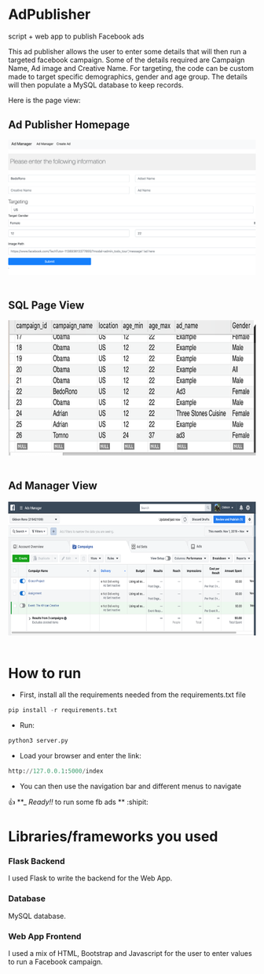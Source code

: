 # AdPublisher
script + web app to publish Facebook ads

This ad publisher allows the user to enter some details that will then run a targeted facebook campaign. Some of the details required are Campaign Name, Ad image and Creative Name. For targeting, the code can be custom made to target specific demographics, gender and age group. The details will then populate a MySQL database to keep records.


Here is the page view:


## Ad Publisher Homepage
<img src="src/image1_adPublisher.png" width="550" height ="275"><br><br>

## SQL Page View
<img src="src/image2_sql.png" width="550" height ="275"><br><br>


## Ad Manager View
<img src="src/AdManager.png" width="550" height ="275"><br><br>





# How to run
- First, install all the requirements needed from the requirements.txt file


```python
pip install -r requirements.txt
```

- Run:

```python
python3 server.py
```

- Load your browser and enter the link: 

```python
http://127.0.0.1:5000/index
```

- You can then use the navigation bar and different menus to navigate

:+1:  **_ _Ready!!_ to run some fb ads **  :shipit:



#  Libraries/frameworks you used

### Flask Backend
I used Flask to write the backend for the Web App. 

### Database
MySQL database. 

### Web App Frontend
I used a mix of HTML, Bootstrap and Javascript for the user to enter values to run a Facebook campaign.

